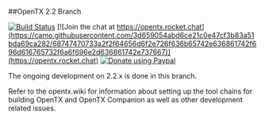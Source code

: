 ﻿##OpenTX 2.2 Branch

[![Build Status](https://travis-ci.org/opentx/opentx.svg?branch=next)](https://travis-ci.org/opentx/opentx)
[![Join the chat at https://opentx.rocket.chat](https://camo.githubusercontent.com/3d659054abd6ce21c0e47cf3b83a51bda69ca282/68747470733a2f2f64656d6f2e726f636b65742e636861742f696d616765732f6a6f696e2d636861742e737667)](https://opentx.rocket.chat)
[![Donate using Paypal](https://img.shields.io/badge/paypal-donate-yellow.svg)](https://www.paypal.com/cgi-bin/webscr?cmd=_s-xclick&hosted_button_id=DJ9MASSKVW8WN)

The ongoing development on 2.2.x is done in this branch.

Refer to the opentx.wiki for information about setting up the tool chains for building OpenTX and OpenTX Companion as well as other development related issues.
